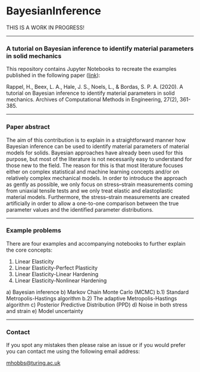 # BayesianInference

THIS IS A WORK IN PROGRESS!

---

### A tutorial on Bayesian inference to identify material parameters in solid mechanics

This repository contains Jupyter Notebooks to recreate the examples published in the following paper ([link](https://link.springer.com/article/10.1007/s11831-018-09311-x)):

Rappel, H., Beex, L. A., Hale, J. S., Noels, L., & Bordas, S. P. A. (2020). A tutorial on Bayesian inference to identify material parameters in solid mechanics. Archives of Computational Methods in Engineering, 27(2), 361-385.

---

### Paper abstract

The aim of this contribution is to explain in a straightforward manner how Bayesian inference can be used to identify material parameters of material models for solids. Bayesian approaches have already been used for this purpose, but most of the literature is not necessarily easy to understand for those new to the field. The reason for this is that most literature focuses either on complex statistical and machine learning concepts and/or on relatively complex mechanical models. In order to introduce the approach as gently as possible, we only focus on stress–strain measurements coming from uniaxial tensile tests and we only treat elastic and elastoplastic material models. Furthermore, the stress–strain measurements are created artificially in order to allow a one-to-one comparison between the true parameter values and the identified parameter distributions.

---

### Example problems

There are four examples and accompanying notebooks to further explain the core concepts:

1) Linear Elasticity
2) Linear Elasticity-Perfect Plasticity
3) Linear Elasticity-Linear Hardening
4) Linear Elasticity-Nonlinear Hardening

a) Bayesian inference
b) Markov Chain Monte Carlo (MCMC)
    b.1) Standard Metropolis-Hastings algorithm
    b.2) The adaptive Metropolis-Hastings algorithm
c) Posterior Predictive Distribution (PPD)
d) Noise in both stress and strain
e) Model uncertainty

---

### Contact

If you spot any mistakes then please raise an issue or if you would prefer you can contact me using the following email address:

mhobbs@turing.ac.uk 


